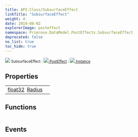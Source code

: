 ```yaml
---
title: API:Class/SubsurfaceEffect
linkTitle: "SubsurfaceEffect"
weight: 4
date: 2019-08-02
explorerImage: posteffect
namespace: Primrose.DataModel.PostEffects.SubsurfaceEffect
deprecated: false
no_list: true
toc_hide: true
---
```

<small class="inheritance">
<span class="" href="/docs/api-reference/Class/SubsurfaceEffect"><img src="/icons/silk/posteffect.png"/>&nbsp;SubsurfaceEffect</span>&nbsp;:&nbsp;<a class="" href="/docs/api-reference/Class/PostEffect"><img src="/icons/silk/posteffect.png"/>&nbsp;PostEffect</a>&nbsp;:&nbsp;<a class="" href="/docs/api-reference/Class/Instance"><img src="/icons/silk/default.png"/>&nbsp;Instance</a></small>
 
## Properties
 
<table class="studiohide">
<tbody>
<tr class="function-row ">
<td style="vertical-align:top;white-space:normal;">
<div>
<a class="type" href="/docs/api-reference/System/Primitives#single">float32</a><span class="method-body" style="text-indent: -2em; padding-left: 0.5em"><a class="name" href="Radius">Radius</a></span></td>
<td style="vertical-align:top;white-space:normal;">
</td>
</tr>

</tbody>
</table>
 
## Functions
 
<table class="studiohide">
<tbody>
</tbody>
</table>
 
## Events
 
<table class="studiohide">
<tbody>
</tbody>
</table>
<b>
</b>
<div class="inheritors">
<ul class="root">
</ul>
</div>
